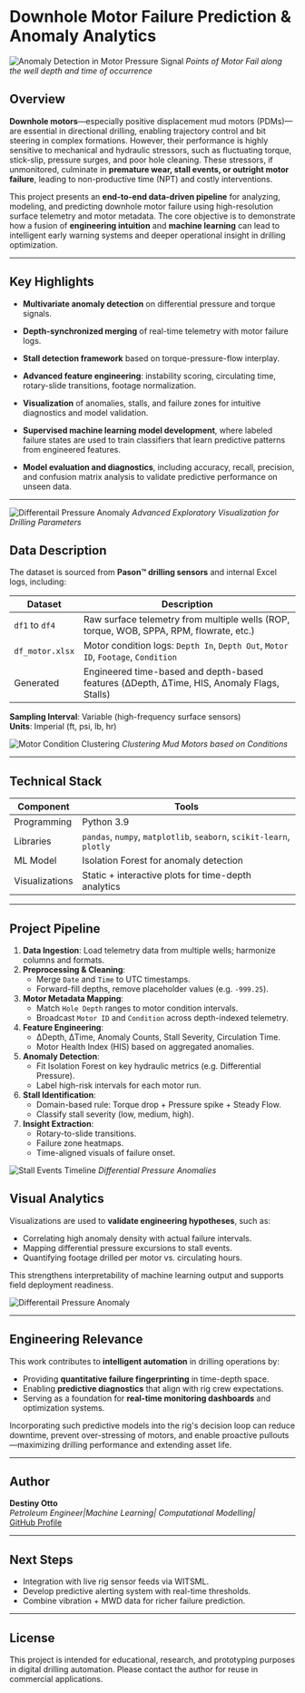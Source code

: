 # Downhole Motor Failure Prediction & Anomaly Analytics

![Anomaly Detection in Motor Pressure Signal](images/diff_pressure-3.png)
_Points of Motor Fail along the well depth and time of occurrence_

## Overview

**Downhole motors**—especially positive displacement mud motors (PDMs)—are essential in directional drilling, enabling trajectory control and bit steering in complex formations. However, their performance is highly sensitive to mechanical and hydraulic stressors, such as fluctuating torque, stick-slip, pressure surges, and poor hole cleaning. These stressors, if unmonitored, culminate in **premature wear, stall events, or outright motor failure**, leading to non-productive time (NPT) and costly interventions.

This project presents an **end-to-end data-driven pipeline** for analyzing, modeling, and predicting downhole motor failure using high-resolution surface telemetry and motor metadata. The core objective is to demonstrate how a fusion of **engineering intuition** and **machine learning** can lead to intelligent early warning systems and deeper operational insight in drilling optimization.

---

## Key Highlights

- **Multivariate anomaly detection** on differential pressure and torque signals.
- **Depth-synchronized merging** of real-time telemetry with motor failure logs.
- **Stall detection framework** based on torque-pressure-flow interplay.
- **Advanced feature engineering**: instability scoring, circulating time, rotary-slide transitions, footage normalization.
- **Visualization** of anomalies, stalls, and failure zones for intuitive diagnostics and model validation.
- **Supervised machine learning model development**, where labeled failure states are used to train classifiers that learn predictive patterns from engineered features.

- **Model evaluation and diagnostics**, including accuracy, recall, precision, and confusion matrix analysis to validate predictive performance on unseen data.

---
![Differentail Pressure Anomaly](images/eda_plot.png)
_Advanced Exploratory Visualization for Drilling Parameters_

## Data Description

The dataset is sourced from **Pason™ drilling sensors** and internal Excel logs, including:

| Dataset | Description |
|--------|-------------|
|`df1` to `df4`| Raw surface telemetry from multiple wells (ROP, torque, WOB, SPPA, RPM, flowrate, etc.) |
| `df_motor.xlsx` | Motor condition logs: `Depth In`, `Depth Out`, `Motor ID`, `Footage`, `Condition` |
| Generated | Engineered time-based and depth-based features (ΔDepth, ΔTime, HIS, Anomaly Flags, Stalls) |

**Sampling Interval**: Variable (high-frequency surface sensors)  
**Units**: Imperial (ft, psi, lb, hr)

![Motor Condition Clustering](images/rot_hours_vs_footage.png)
_Clustering Mud Motors based on Conditions_

---

## Technical Stack

| Component | Tools |
|----------|-------|
| Programming | Python 3.9 |
| Libraries | `pandas`, `numpy`, `matplotlib`, `seaborn`, `scikit-learn`, `plotly` |
| ML Model | Isolation Forest for anomaly detection |
| Visualizations | Static + interactive plots for time-depth analytics |

---

## Project Pipeline

1. **Data Ingestion**: Load telemetry data from multiple wells; harmonize columns and formats.
2. **Preprocessing & Cleaning**:
   - Merge `Date` and `Time` to UTC timestamps.
   - Forward-fill depths, remove placeholder values (e.g. `-999.25`).
3. **Motor Metadata Mapping**:
   - Match `Hole Depth` ranges to motor condition intervals.
   - Broadcast `Motor ID` and `Condition` across depth-indexed telemetry.
4. **Feature Engineering**:
   - ΔDepth, ΔTime, Anomaly Counts, Stall Severity, Circulation Time.
   - Motor Health Index (HIS) based on aggregated anomalies.
5. **Anomaly Detection**:
   - Fit Isolation Forest on key hydraulic metrics (e.g. Differential Pressure).
   - Label high-risk intervals for each motor run.
6. **Stall Identification**:
   - Domain-based rule: Torque drop + Pressure spike + Steady Flow.
   - Classify stall severity (low, medium, high).
7. **Insight Extraction**:
   - Rotary-to-slide transitions.
   - Failure zone heatmaps.
   - Time-aligned visuals of failure onset.

![Stall Events Timeline](images/stall_severity.png)
_Differential Pressure Anomalies_

## Visual Analytics

Visualizations are used to **validate engineering hypotheses**, such as:

- Correlating high anomaly density with actual failure intervals.
- Mapping differential pressure excursions to stall events.
- Quantifying footage drilled per motor vs. circulating hours.

This strengthens interpretability of machine learning output and supports field deployment readiness.

![Differentail Pressure Anomaly](images/anomaly-2.png)


---

## Engineering Relevance

This work contributes to **intelligent automation** in drilling operations by:

- Providing **quantitative failure fingerprinting** in time-depth space.
- Enabling **predictive diagnostics** that align with rig crew expectations.
- Serving as a foundation for **real-time monitoring dashboards** and optimization systems.

Incorporating such predictive models into the rig's decision loop can reduce downtime, prevent over-stressing of motors, and enable proactive pullouts—maximizing drilling performance and extending asset life.

---

## Author

**Destiny Otto**  
_Petroleum Engineer|Machine Learning| Computational Modelling|_  
[GitHub Profile](https://github.com/Otto-Destiny)

---


## Next Steps

- Integration with live rig sensor feeds via WITSML.
- Develop predictive alerting system with real-time thresholds.
- Combine vibration + MWD data for richer failure prediction.

---

## License

This project is intended for educational, research, and prototyping purposes in digital drilling automation. Please contact the author for reuse in commercial applications.


